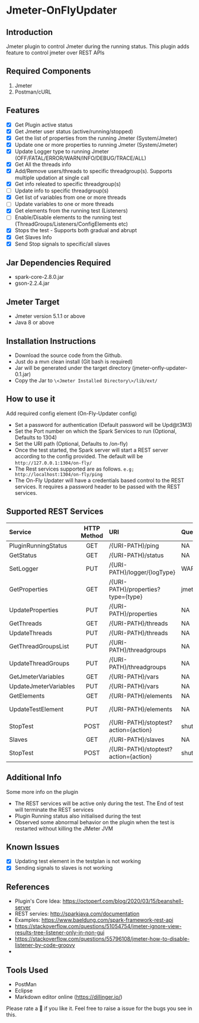 # Jmeter-OnFlyUpdater

## Introduction
Jmeter plugin to control Jmeter during the running status. This plugin adds feature to control jmeter over REST APIs

## Required Components

1. Jmeter
2. Postman/cURL

## Features

- [x] Get Plugin active status
- [x] Get Jmeter user status (active/running/stopped)
- [x] Get the list of properties from the running Jmeter (System/Jmeter)
- [x] Update one or more properties to running Jmeter (System/Jmeter)
- [x] Update Logger type to running Jmeter (OFF/FATAL/ERROR/WARN/INFO/DEBUG/TRACE/ALL)
- [x] Get All the threads info 
- [x] Add/Remove users/threads to specific threadgroup(s). Supports multiple updation at single call
- [x] Get info releated to specific threadgroup(s)
- [ ] Update info to specific threadgroup(s)
- [x] Get list of variables from one or more threads
- [ ] Update variables to one or more threads
- [x] Get elements from the running test (Listeners)
- [ ] Enable/Disable elements to the running test (ThreadGroups/Listeners/ConfigElements etc)
- [x] Stops the test - Supports both gradual and abrupt
- [x] Get Slaves Info
- [x] Send Stop signals to specific/all slaves

## Jar Dependencies Required

* spark-core-2.8.0.jar
* gson-2.2.4.jar

## Jmeter Target

* Jmeter version 5.1.1 or above
* Java 8 or above

## Installation Instructions

* Download the source code from the Github.
* Just do a mvn clean install (Git bash is required)
* Jar will be generated under the target directory (jmeter-onfly-updater-0.1.jar)
* Copy the Jar to `\<Jmeter Installed Directory\>/lib/ext/`

## How to use it
Add required config element (On-Fly-Updater config)

* Set a password for authentication (Default password will be Upd@t3M3)
* Set the Port number on which the Spark Services to run (Optional, Defaults to 1304)
* Set the URI path (Optional, Defaults to /on-fly)
* Once the test started, the Spark server will start a REST server according to the config provided. The default will be `http://127.0.0.1:1304/on-fly/`
* The Rest services supported are as follows. `e.g; http://localhost:1304/on-fly/ping`
* The On-Fly Updater will have a credentials based control to the REST services. It requires a password header to be passed with the REST services.

## Supported REST Services

|Service|HTTP Method|URI|QueryParams|ReqBody|Status|
|:---|:---:|:---|:---|:---|:---:|
PluginRunningStatus|GET|/{URI-PATH}/ping|NA||Completed
GetStatus|GET|/{URI-PATH}/status|NA||Completed
SetLogger|PUT|/{URI-PATH}/logger/{logType}|WARN/ERROR/DEBUG/OFF||Completed
GetProperties|GET|/{URI-PATH}/properties?type={type}|jmeter/system||Completed
UpdateProperties|PUT|/{URI-PATH}/properties|NA||Completed
GetThreads|GET|/{URI-PATH}/threads|NA||Completed
UpdateThreads|PUT|/{URI-PATH}/threads|NA||Completed
GetThreadGroupsList|PUT|/{URI-PATH}/threadgroups|NA||Completed
UpdateThreadGroups|PUT|/{URI-PATH}/threadgroups|NA||NotStarted
GetJmeterVariables|GET|/{URI-PATH}/vars|NA||Completed
UpdateJmeterVariables|PUT|/{URI-PATH}/vars|NA||Completed
GetElements|GET|/{URI-PATH}/elements|NA||Completed
UpdateTestElement|PUT|/{URI-PATH}/elements|NA||Not Started
StopTest|POST|/{URI-PATH}/stoptest?action={action}|shutdown/stop||Completed
Slaves|GET|/{URI-PATH}/slaves|NA||Completed
StopTest|POST|/{URI-PATH}/stoptest?action={action}|shutdown/stop||Not Started

## Additional Info
Some more info on the plugin

* The REST services will be active only during the test. The End of test will terminate the REST services
* Plugin Running status also initialised during the test
* Observed some abnormal behavior on the plugin when the test is restarted without killing the JMeter JVM

## Known Issues

- [x] Updating test element in the testplan is not working
- [x] Sending signals to slaves is not working

## References

* Plugin's Core Idea: https://octoperf.com/blog/2020/03/15/beanshell-server
* REST servies: http://sparkjava.com/documentation
* Examples: https://www.baeldung.com/spark-framework-rest-api
* https://stackoverflow.com/questions/51054754/jmeter-ignore-view-results-tree-listener-only-in-non-gui
* https://stackoverflow.com/questions/55796108/jmeter-how-to-disable-listener-by-code-groovy
* 

## Tools Used

* PostMan
* Eclipse
* Markdown editor online (https://dillinger.io/)


Please rate a :star2: if you like it. Feel free to raise a issue for the bugs you see in this. 

